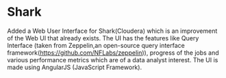 Shark
=====

Added a Web User Interface for Shark(Cloudera)  which is an improvement of the Web UI that already exists. The UI has the features like Query Interface (taken from Zeppelin,an open-source query interface framework(https://github.com/NFLabs/zeppelin)), progress of the jobs and various performance metrics which are of a data analyst interest. The UI is made using AngularJS (JavaScript Framework).
